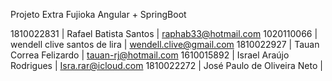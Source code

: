 Projeto Extra Fujioka
Angular + SpringBoot

1810022831 | Rafael Batista Santos | raphab33@hotmail.com
1020110066 | wendell clive santos de lira | wendell.clive@gmail.com
1810022927 | Tauan Correa Felizardo | tauan-rj@hotmail.com
1610015892 | Israel Araújo Rodrigues | Isra.rar@icloud.com
1810022272 | José Paulo de Oliveira Neto |
